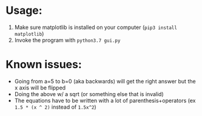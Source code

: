 # Usage:
1. Make sure matplotlib is installed on your computer (`pip3 install matplotlib`)
2. Invoke the program with `python3.7 gui.py`

# Known issues:
* Going from a=5 to b=0 (aka backwards) will get the right answer but the x axis will be flipped
* Doing the above w/ a sqrt (or something else that is invalid)
* The equations have to be written with a lot of parenthesis+operators (ex `1.5 * (x ^ 2)` instead of `1.5x^2`)